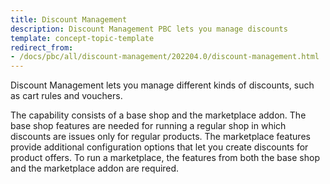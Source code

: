 ```yaml
---
title: Discount Management
description: Discount Management PBC lets you manage discounts
template: concept-topic-template
redirect_from:
- /docs/pbc/all/discount-management/202204.0/discount-management.html
---
```


Discount Management lets you manage different kinds of discounts, such as cart rules and vouchers.

The capability consists of a base shop and the marketplace addon. The base shop features are needed for running a regular shop in which discounts are issues only for regular products. The marketplace features provide additional configuration options that let you create discounts for product offers. To run a marketplace, the features from both the base shop and the marketplace addon are required.

